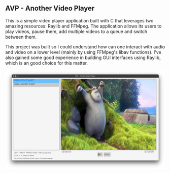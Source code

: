 ## AVP - Another Video Player

This is a simple video player application built with C that leverages two amazing resources: Raylib and FFMpeg. The application allows its users
to play videos, pause them, add multiple videos to a queue and switch between them.

This project was built so I could understand how can one interact with audio and video on a lower level (mainly by using FFMpeg's libav functions).
I've also gained some good experience in building GUI interfaces using Raylib, which is an good choice for this matter.

![Application Demo](./assets/demo.png)